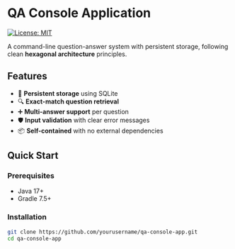 # QA Console Application
[![License: MIT](https://img.shields.io/badge/License-MIT-yellow.svg)](https://opensource.org/licenses/MIT)

A command-line question-answer system with persistent storage, following clean **hexagonal architecture** principles.

## Features

- 💾 **Persistent storage** using SQLite
- 🔍 **Exact-match question retrieval**
- ➕ **Multi-answer support** per question
- 🛡️ **Input validation** with clear error messages
- 📦 **Self-contained** with no external dependencies

## Quick Start

### Prerequisites
- Java 17+
- Gradle 7.5+

### Installation
```bash
git clone https://github.com/yourusername/qa-console-app.git
cd qa-console-app